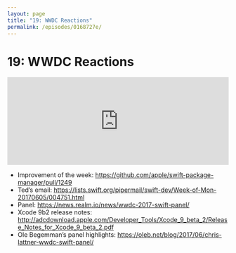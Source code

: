 ```yaml
---
layout: page
title: "19: WWDC Reactions"
permalink: /episodes/0168727e/
---
```


# 19: WWDC Reactions

<iframe frameBorder="0" height="200px" scrolling="no" seamless src="https://player.simplecast.com/0cc3b9b4-fe77-4261-8b07-7121aa70d8fa" width="100%"></iframe>

- Improvement of the week: https://github.com/apple/swift-package-manager/pull/1249
- Ted’s email: https://lists.swift.org/pipermail/swift-dev/Week-of-Mon-20170605/004751.html
- Panel: https://news.realm.io/news/wwdc-2017-swift-panel/
- Xcode 9b2 release notes: http://adcdownload.apple.com/Developer_Tools/Xcode_9_beta_2/Release_Notes_for_Xcode_9_beta_2.pdf
- Ole Begemman’s panel highlights: https://oleb.net/blog/2017/06/chris-lattner-wwdc-swift-panel/
